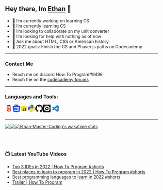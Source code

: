 ## Hey there, Im [Ethan](https://ethan-master-coding.github.io/My-work/) 👋

- 🔭 I’m currently working on learning CS
- 🌱 I’m currently learning CS
- 👯 I’m looking to collaborate on my unit converter
- 🤔 I’m looking for help with nothing as of now
- 💬 Ask me about HTML, CSS or American history
- 🥅 2022 goals: Finish the CS and Phaser.js paths on Codecademy.
___

### Contact Me
- Reach me on discord How To Program#9498
- Reach the on the [codecademy forums](https://discuss.codecademy.com/u/ethanmasterprogram/summary)

___

### Languages and Tools:

<img align="left" alt="HTML Logo" width="25px" height="25px" src="./HTML.png" />
<img align="left" alt="CSS Logo" width="25px" height="25px" src="./CSS.png" />
<img align="left" alt="JS Logo" width="25px" height="25px" src="./JS.png" /> 
<img align="left" alt="Python Logo" width="25px" height="25px" src="./Python.png" />
<img align="left" alt="Github Logo" width="25px" height="25" src="./github.png" />
<img align="left" alt="Replit Logo" width="25px" height="25px"src="./replit.png" />
<img align="left" alt="VS code logo" width "25px" height="25px" src="./VS_code.png" />

<br />
<br />

___

<img align="left" src = "https://github-readme-stats.vercel.app/api?username=Ethan-Master-Coding&count_private=true&show_icons=true&theme=dark" />

<img align="left" src = "https://github-readme-stats.vercel.app/api/top-langs/?username=Ethan-Master-Coding&theme=dark" />

[![Ethan-Master-Coding's wakatime stats](https://github-readme-stats.vercel.app/api/wakatime?username=Ethan)](https://github.com/anuraghazra/github-readme-stats)

<br />
<br />

### 📺 Latest YouTube Videos

<!-- YOUTUBE:START -->
- [Top 3 IDEs in 2022 | How To Program #shorts](https://www.youtube.com/watch?v=xW6EkjnjEXQ)
- [Best places to learn to program in 2022 | How To Program #shorts](https://www.youtube.com/watch?v=qLV5--VUEUI)
- [Best programming languages to learn in 2022 #shorts](https://www.youtube.com/watch?v=nJ9qdTXWRR0)
- [Trailer | How To Program](https://www.youtube.com/watch?v=h4DTF2_tcXI)
<!-- YOUTUBE:END -->


